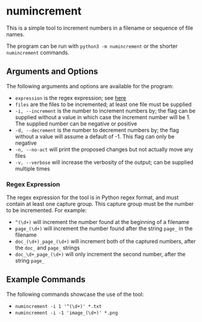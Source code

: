 # numincrement

This is a simple tool to increment numbers in a filename or sequence of file names. 

The program can be run with `python3 -m numincrement` or the shorter `numincrement` commands.

## Arguments and Options

The following arguments and options are available for the program:

  - `expression` is the regex expression; see [here](#regex-expression)
  - `files` are the files to be incremented; at least one file must be supplied
  - `-i, --increment` is the number to increment numbers by; the flag can be supplied without a value in which case the increment number will be 1. The supplied number can be negative or positive
  - `-d, --decrement` is the number to decrement numbers by; the flag without a value will assume a default of -1. This flag can only be negative
  - `-n, --no-act` will print the proposed changes but not actually move any files
  - `-v, --verbose` will increase the verbosity of the output; can be supplied multiple times

### Regex Expression

The regex expression for the tool is in Python regex format, and must contain at least one capture group. This capture group must be the number to be incremented. For example:

  - `^(\d+)` will increment the number found at the beginning of a filename
  - `page_(\d+)` will increment the number found after the string `page_` in the filename
  - `doc_(\d+)_page_(\d+)` will increment both of the captured numbers, after the `doc_` and `page_` strings
  - `doc_\d+_page_(\d+)` will only increment the second number, after the string `page_`

## Example Commands

The following commands showcase the use of the tool:

  - `numincrement -i 1 '^(\d+)' *.txt`
  - `numincrement -i -1 'image_(\d+)' *.png`
